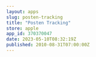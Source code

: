 ```yaml
---
layout: apps
slug: posten-tracking
title: "Posten Tracking"
store: apple
app_id: 370370047
date: 2023-05-10T08:32:19Z
published: 2010-08-31T07:00:00Z
---
```

